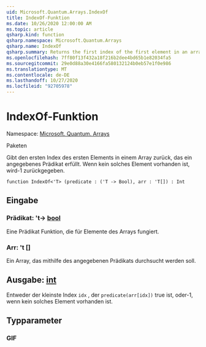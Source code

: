 ```yaml
---
uid: Microsoft.Quantum.Arrays.IndexOf
title: IndexOf-Funktion
ms.date: 10/26/2020 12:00:00 AM
ms.topic: article
qsharp.kind: function
qsharp.namespace: Microsoft.Quantum.Arrays
qsharp.name: IndexOf
qsharp.summary: Returns the first index of the first element in an array that satisfies a given predicate. If no such element exists, returns -1.
ms.openlocfilehash: 7ff80f13f432a18f216b2dee4bd65b1e82034fa5
ms.sourcegitcommit: 29e0d88a30e4166fa580132124b0eb57e1f0e986
ms.translationtype: MT
ms.contentlocale: de-DE
ms.lasthandoff: 10/27/2020
ms.locfileid: "92705978"
---
```

# <a name="indexof-function"></a>IndexOf-Funktion

Namespace: [Microsoft. Quantum. Arrays](xref:Microsoft.Quantum.Arrays)

Paketen [](https://nuget.org/packages/)


Gibt den ersten Index des ersten Elements in einem Array zurück, das ein angegebenes Prädikat erfüllt. Wenn kein solches Element vorhanden ist, wird-1 zurückgegeben.

```qsharp
function IndexOf<'T> (predicate : ('T -> Bool), arr : 'T[]) : Int
```


## <a name="input"></a>Eingabe

### <a name="predicate--t---bool"></a>Prädikat: 't-> [bool](xref:microsoft.quantum.lang-ref.bool)

Eine Prädikat Funktion, die für Elemente des Arrays fungiert.


### <a name="arr--t"></a>Arr: 't []

Ein Array, das mithilfe des angegebenen Prädikats durchsucht werden soll.



## <a name="output--int"></a>Ausgabe: [int](xref:microsoft.quantum.lang-ref.int)

Entweder der kleinste Index `idx` , der `predicate(arr[idx])` true ist, oder-1, wenn kein solches Element vorhanden ist.

## <a name="type-parameters"></a>Typparameter

### <a name="t"></a>GIF

